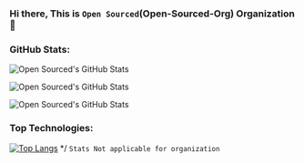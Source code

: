 ### Hi there, This is `Open Sourced`(Open-Sourced-Org) Organization 👋

### GitHub Stats:
![Open Sourced's GitHub Stats](https://github-readme-stats.vercel.app/api?username=Open-Sourced-Org\&show_icons=true&theme=radical)

![Open Sourced's GitHub Stats](https://github-readme-stats.vercel.app/api?username=Open-Sourced-Org\&rank_icon=percentile)

![Open Sourced's GitHub Stats](https://github-readme-stats.vercel.app/api?username=Open-Sourced-Org\&rank_icon=github)

### Top Technologies:
[![Top Langs](https://github-readme-stats.vercel.app/api/top-langs/?username=Open-Sourced-Org\&layout=compact)](https://github.com/spirito7phil/github-readme-stats)
*/
`Stats Not applicable for organization`
